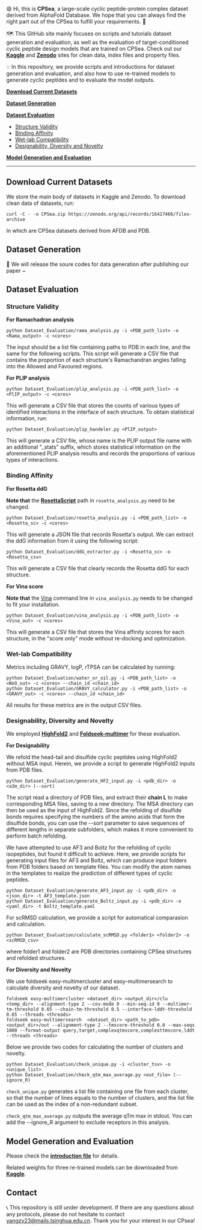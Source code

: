 😄 Hi, this is **CPSea**, a large-scale cyclic peptide-protein complex dataset derived from AlphaFold Database. We hope that you can always find the right part out of the CPSea to fulfill your requirements. 🌊

🗺️ This GitHub site mainly focuses on scripts and tutorials dataset generation and evaluation, as well as the evaluation of target-conditioned cyclic peptide design models that are trained on CPSea. Check out our [**Kaggle**](https://www.kaggle.com/datasets/ziyiyang180104/cpsea) and [**Zenodo**](https://zenodo.org/records/16417466) sites for clean data, index files and property files.

💡 In this repository, we provide scripts and introductions for dataset generation and evaluation, and also how to use re-trained models to generate cyclic peptides and to evaluate the model outputs.

[**Download Current Datasets**](#download-current-datasets)

[**Dataset Generation**](#dataset-generation)

[**Dataset Evaluation**](#dataset-evaluation)

* [Structure Validity](#structure-validity)
* [Binding Affinity](#binding-affinity)
* [Wet-lab Compatibility](#wet-lab-compatibility)
* [Designability, Diversity and Novelty](#designability-diversity-and-novelty)

[**Model Generation and Evaluation**](#model-generation-and-evaluation)

---

## Download Current Datasets

We store the main body of datasets in Kaggle and Zenodo. To download clean data of datasets, run:

```
curl -C - -o CPSea.zip https://zenodo.org/api/records/16417466/files-archive
```

In which are CPSea datasets derived from AFDB and PDB.


## Dataset Generation

🚧 We will release the soure codes for data generation after publishing our paper ~

## Dataset Evaluation

### Structure Validity

**For Ramachadran analysis**

```
python Dataset_Evaluation/rama_analysis.py -i <PDB_path_list> -o <Rama_output> -c <cores>
```

The input should be a list file containing paths to PDB in each line, and the same for the following scripts. This script will generate a CSV file that contains the proportion of each structure's Ramachandran angles falling into the Allowed and Favoured regions.

**For PLIP analysis**

```
python Dataset_Evaluation/plip_analysis.py -i <PDB_path_list> -o <PlIP_output> -c <cores>
```

This will generate a CSV file that stores the counts of various types of identified interactions in the interface of each structure. To obtain statistical information, run:

```
python Dataset_Evaluation/plip_handeler.py <PlIP_output>
```

This will generate a CSV file, whose name is the PLIP output file name with an additional "_stats" suffix, which stores statistical information on the aforementioned PLIP analysis results and records the proportions of various types of interactions.

### Binding Affinity

**For Rosetta ddG**

**Note that** the [**RosettaScript**](https://rosettacommons.org) path in `rosetta_analysis.py` need to be changed.

```
python Dataset_Evaluation/rosetta_analysis.py -i <PDB_path_list> -o <Rosetta_sc> -c <cores>
```

This will generate a JSON file that records Rosetta's output. We can extract the ddG information from it using the following script:

```
python Dataset_Evaluation/ddG_extractor.py -i <Rosetta_sc> -o <Rosetta_csv>
```

This will generate a CSV file that clearly records the Rosetta ddG for each structure.

**For Vina score**

**Note that** the [Vina](https://vina.scripps.edu) command line in `vina_analysis.py` needs to be changed to fit your installation.

```
python Dataset_Evaluation/vina_analysis.py -i <PDB_path_list> -o <Vina_out> -c <cores>
```

This will generate a CSV file that stores the Vina affinity scores for each structure, in the "score only" mode without re-docking and optimization.

### Wet-lab Compatibility

Metrics including GRAVY, logP, rTPSA can be calculated by running:

```
python Dataset_Evaluation/water_or_oil.py -i <PDB_path_list> -o <WoO_out> -c <cores> --chain_id <chain_id>
python Dataset_Evaluation/GRAVY_calculator.py -i <PDB_path_list> -o <GRAVY_out> -c <cores> --chain_id <chain_id>
```

All results for these metrics are in the output CSV files.

### Designability, Diversity and Novelty

We employed [**HighFold2**](https://github.com/hongliangduan/HighFold2) and [**Foldseek-multimer**](https://github.com/steineggerlab/foldseek) for these evaluation. 

**For Designability**

We refold the head-tail and disulfide cyclic peptides using HighFold2 without MSA input. Herein, we provide a script to generate HighFold2 inputs from PDB files.

```
python Dataset_Evaluation/generate_HF2_input.py -i <pdb_dir> -o <a3m_dir> (--sort)
```

The script read a directory of PDB files, and extract their **chain L** to make corresponding MSA files, saving to a new directory. The MSA directory can then be used as the input of HighFold2. Since the refolding of disulfide bonds requires specifying the numbers of the amino acids that form the disulfide bonds, you can use the --sort parameter to save sequences of different lengths in separate subfolders, which makes it more convenient to perform batch refolding.

We have attempted to use AF3 and Boltz for the refolding of cyclic isopeptides, but found it difficult to achieve. Here, we provide scripts for generating input files for AF3 and Boltz, which can produce input folders from PDB folders based on template files. You can modify the atom names in the templates to realize the prediction of different types of cyclic peptides.

```
python Dataset_Evaluation/generate_AF3_input.py -i <pdb_dir> -o <json_dir> -t AF3_template.json
python Dataset_Evaluation/generate_Boltz_input.py -i <pdb_dir> -o <yaml_dir> -t Boltz_template.yaml
```

For scRMSD calculation, we provide a script for automatical comparasion and calculation.

```
python Dataset_Evaluation/calculate_scRMSD.py <folder1> <folder2> -o <scRMSD_csv>
```

where folder1 and folder2 are PDB directories containing CPSea structures and refolded structures.

**For Diversity and Novelty**

We use foldseek easy-multimercluster and easy-multimersearch to calculate diversity and novelty of our dataset.

```
foldseek easy-multimercluster <dataset_dir> <output_dir>/clu <temp_dir> --alignment-type 2 --cov-mode 0 --min-seq-id 0 --multimer-tm-threshold 0.65 --chain-tm-threshold 0.5 --interface-lddt-threshold 0.65 --threads <threads>
foldseek easy-multimersearch  <dataset_dir> <path_to_pdb> <output_dir>/out --alignment-type 2 --tmscore-threshold 0.0 --max-seqs 1000 --format-output query,target,complexqtmscore,complexttmscore,lddt --threads <threads>
```

Below we provide two codes for calculating the number of clusters and novelty.

```
python Dataset_Evaluation/check_unique.py -i <cluster_tsv> -o <unique_list> 
python Dataset_Evaluation/check_qtm_max_average.py <out_file> (--ignore_R)
```

`check_unique.py` generates a list file containing one file from each cluster, so that the number of lines equals to the number of clusters, and the list file can be used as the index of a non-redundant subset.

`check_qtm_max_average.py` outputs the average qTm max in stdout. You can add the --ignore_R argument to exclude receptors in this analysis.

## Model Generation and Evaluation

Please check the [**introduction file**](Model_Generation_and_Evaluation/README.md) for details.

Related weights for three re-trained models can be downloaded from [**Kaggle**](https://www.kaggle.com/datasets/ziyiyang180104/cpsea).

## Contact

📞 This repository is still under development. If there are any questions about any protocols, please do not hesitate to contact yangzy23@mails.tsinghua.edu.cn. Thank you for your interest in our CPsea!


